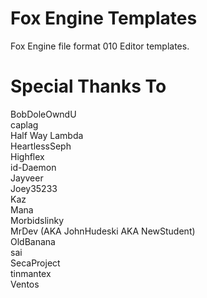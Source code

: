 # Fox Engine Templates
Fox Engine file format 010 Editor templates.

# Special Thanks To
BobDoleOwndU  
caplag  
Half Way Lambda  
HeartlessSeph  
Highflex  
id-Daemon  
Jayveer  
Joey35233  
Kaz  
Mana  
Morbidslinky  
MrDev (AKA JohnHudeski AKA NewStudent)  
OldBanana  
sai  
SecaProject  
tinmantex  
Ventos  
